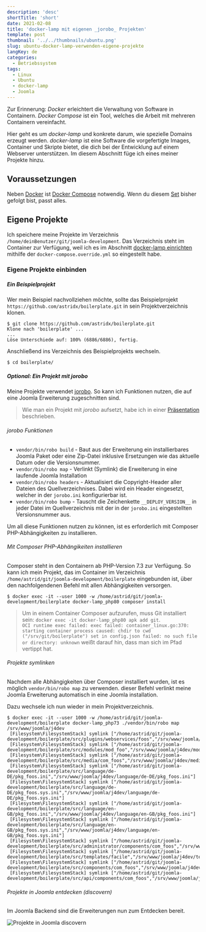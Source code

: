```yaml
---
description: 'desc'
shortTitle: 'short'
date: 2021-02-08
title: 'docker-lamp mit eigenen _jorobo_ Projekten'
template: post
thumbnail: '../../thumbnails/ubuntu.png'
slug: ubuntu-docker-lamp-verwenden-eigene-projekte
langKey: de
categories:
  - Betriebssystem
tags:
  - Linux
  - Ubuntu
  - docker-lamp
  - Joomla
---
```


Zur Erinnerung: _Docker_ erleichtert die Verwaltung von Software in Containern. _Docker Compose_ ist ein Tool, welches die Arbeit mit mehreren Containern vereinfacht.

Hier geht es um _docker-lamp_ und konkrete darum, wie spezielle Domains erzeugt werden. _docker-lamp_ ist eine Software die vorgefertigte Images, Container und Skripte bietet, die dich bei der Entwicklung auf einem Webserver unterstützen. Im diesem Abschnitt füge ich eines meiner Projekte hinzu.

## Voraussetzungen

Neben [Docker](/ubuntu-docker-einrichten-docker-lamp) ist [Docker Compose](/ubuntu-docker-compose-einrichten-docker-lamp) notwendig. Wenn du diesem [Set](/mein-ubuntu-rechner-mit-docker-lamp-themen/) bisher gefolgt bist, passt alles.

## Eigene Projekte

Ich speichere meine Projekte im Verzeichnis `/home/deinBenutzer/git/joomla-development`. Das Verzeichnis steht im Container zur Verfügung, weil ich es im Abschnitt [docker-lamp einrichten](/ubuntu-docker-lamp-einrichten) mithilfe der `docker-compose.override.yml` so eingestellt habe.

### Eigene Projekte einbinden

##### Ein Beispielprojekt

Wer mein Beispiel nachvollziehen möchte, sollte das Beispielprojekt `https://github.com/astridx/boilerplate.git` in sein Projektverzeichnis klonen.

```
$ git clone https://github.com/astridx/boilerplate.git
Klone nach 'boilerplate' ...
...
Löse Unterschiede auf: 100% (6886/6886), fertig.
```

Anschließend ins Verzeichnis des Beispielprojekts wechseln.

```
$ cd boilerplate/
```

##### Optional: Ein Projekt mit _jorobo_

Meine Projekte verwendet [jorobo](https://github.com/joomla-projects/jorobo). So kann ich Funktionen nutzen, die auf eine Joomla Erweiterung zugeschnitten sind.

> Wie man ein Projekt mit _jorobo_ aufsetzt, habe ich in einer [Präsentation](https://astridx.github.io/9997_jorobo/presentation/index.html#/) beschrieben.

###### _jorobo_ Funktionen

- `vendor/bin/robo build` - Baut aus der Erweiterung ein installierbares Joomla Paket oder eine Zip-Datei inklusive Ersetzungen wie das aktuelle Datum oder die Versionsnummer.
- `vendor/bin/robo map` - Verlinkt (Symlink) die Erweiterung in eine laufende Joomla Installation
- `vendor/bin/robo headers` - Aktualisiert die Copyright-Header aller Dateien des Quellverzeichnises. Dabei wird ein Header eingesetzt, welcher in der `jorobo.ini` konfigurierbar ist.
- `vendor/bin/robo bump` - Tauscht die Zeichenkette `__DEPLOY_VERSION__` in jeder Datei im Quellverzeichnis mit der in der `jorobo.ini` eingestellten Versionsnummer aus.

Um all diese Funktionen nutzen zu können, ist es erforderlich mit Composer PHP-Abhängigkeiten zu installieren.

###### Mit Composer PHP-Abhängikeiten installieren

Composer steht in den Containern ab PHP-Version 7.3 zur Verfügung. So kann ich mein Projekt, das im Container im Verzeichnis `/home/astrid/git/joomla-development/boilerplate` eingebunden ist, über den nachfolgendenen Befehl mit allen Abhängigkeiten versorgen.

```
$ docker exec -it --user 1000 -w /home/astrid/git/joomla-development/boilerplate docker-lamp_php80 composer install

```

> Um in einem Container Composer aufzurufen, muss Git installiert sein: `docker exec -it docker-lamp_php80 apk add git`.  
> `OCI runtime exec failed: exec failed: container_linux.go:370: starting container process caused: chdir to cwd ("/srv/git/boilerplate") set in config.json failed: no such file or directory: unknown` weißt darauf hin, dass man sich im Pfad vertippt hat.

###### Projekte symlinken

Nachdem alle Abhängigkeiten über Composer installiert wurden, ist es möglich `vendor/bin/robo map` zu verwenden. dieser Befehl verlinkt meine Joomla Erweiterung automatisch in eine Joomla installation.

Dazu wechsele ich nun wieder in mein Projektverzeichnis.

```
$ docker exec -it --user 1000 -w /home/astrid/git/joomla-development/boilerplate docker-lamp_php73 ./vendor/bin/robo map /srv/www/joomla/j4dev
 [Filesystem\FilesystemStack] symlink ["/home/astrid/git/joomla-development/boilerplate/src/plugins/webservices/foos","/srv/www/joomla/j4dev/plugins/webservices/foos"]
 [Filesystem\FilesystemStack] symlink ["/home/astrid/git/joomla-development/boilerplate/src/modules/mod_foo","/srv/www/joomla/j4dev/modules/mod_foo"]
 [Filesystem\FilesystemStack] symlink ["/home/astrid/git/joomla-development/boilerplate/src/media/com_foos","/srv/www/joomla/j4dev/media/com_foos"]
 [Filesystem\FilesystemStack] symlink ["/home/astrid/git/joomla-development/boilerplate/src/language/de-DE/pkg_foos.ini","/srv/www/joomla/j4dev/language/de-DE/pkg_foos.ini"]
 [Filesystem\FilesystemStack] symlink ["/home/astrid/git/joomla-development/boilerplate/src/language/de-DE/pkg_foos.sys.ini","/srv/www/joomla/j4dev/language/de-DE/pkg_foos.sys.ini"]
 [Filesystem\FilesystemStack] symlink ["/home/astrid/git/joomla-development/boilerplate/src/language/en-GB/pkg_foos.ini","/srv/www/joomla/j4dev/language/en-GB/pkg_foos.ini"]
 [Filesystem\FilesystemStack] symlink ["/home/astrid/git/joomla-development/boilerplate/src/language/en-GB/pkg_foos.sys.ini","/srv/www/joomla/j4dev/language/en-GB/pkg_foos.sys.ini"]
 [Filesystem\FilesystemStack] symlink ["/home/astrid/git/joomla-development/boilerplate/src/administrator/components/com_foos","/srv/www/joomla/j4dev/administrator/components/com_foos"]
 [Filesystem\FilesystemStack] symlink ["/home/astrid/git/joomla-development/boilerplate/src/templates/facile","/srv/www/joomla/j4dev/templates/facile"]
 [Filesystem\FilesystemStack] symlink ["/home/astrid/git/joomla-development/boilerplate/src/components/com_foos","/srv/www/joomla/j4dev/components/com_foos"]
 [Filesystem\FilesystemStack] symlink ["/home/astrid/git/joomla-development/boilerplate/src/api/components/com_foos","/srv/www/joomla/j4dev/api/components/com_foos"]

```

###### Projekte in Joomla entdecken (discovern)

Im Joomla Backend sind die Erweiterungen nun zum Entdecken bereit.

![Projekte in Joomla discovern](/images/discover.png)

<img src="https://vg02.met.vgwort.de/na/711235101d0d4b91b589c4f61fd28862" width="1" height="1" alt="">
